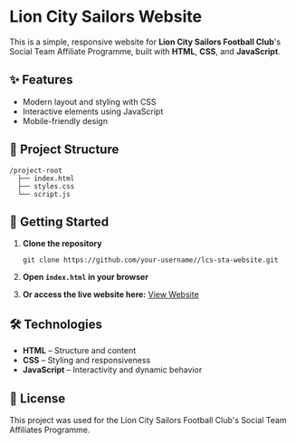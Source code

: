 # Lion City Sailors Website

This is a simple, responsive website for **Lion City Sailors Football Club**'s Social Team Affiliate Programme, built with **HTML**, **CSS**, and **JavaScript**.

## ✨ Features

* Modern layout and styling with CSS
* Interactive elements using JavaScript
* Mobile-friendly design

## 📂 Project Structure

```
/project-root
  ├── index.html
  ├── styles.css
  └── script.js
```

## 🚀 Getting Started

1. **Clone the repository**

   ```
   git clone https://github.com/your-username//lcs-sta-website.git
   ```
2. **Open `index.html` in your browser**
3. **Or access the live website here:**
   [View Website](https://gregleejy.github.io/lcs-sta-website/)

## 🛠️ Technologies

* **HTML** – Structure and content
* **CSS** – Styling and responsiveness
* **JavaScript** – Interactivity and dynamic behavior

## 📄 License

This project was used for the Lion City Sailors Football Club's Social Team Affiliates Programme.
